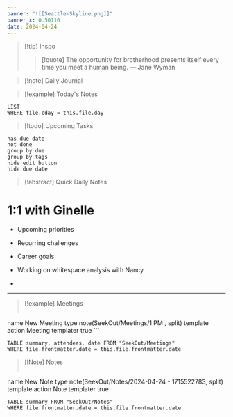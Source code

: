 ```yaml
---
banner: "![[Seattle-Skyline.png]]"
banner_x: 0.50116
date: 2024-04-24
---
```


> [!tip] Inspo
>> [!quote] The opportunity for brotherhood presents itself every time you meet a human being.
> — Jane Wyman

>[!note] Daily Journal



> [!example] Today's Notes
```dataview
LIST
WHERE file.cday = this.file.day
```

> [!todo] Upcoming Tasks

```tasks
has due date
not done
group by due
group by tags
hide edit button
hide due date
```

> [!abstract] Quick Daily Notes

# 1:1 with Ginelle
- Upcoming priorities
- Recurring challenges
- Career goals

- Working on whitespace analysis with Nancy
- 

---

> [!example] Meetings
>  ```button
name New Meeting
type note(SeekOut/Meetings/1  PM , split) template
action Meeting
templater true ```

```dataview  
TABLE summary, attendees, date FROM "SeekOut/Meetings"  
WHERE file.frontmatter.date = this.file.frontmatter.date  
```

> [!Note]  Notes
> ```button
name New Note
type note(SeekOut/Notes/2024-04-24 - 1715522783, split) template
action Note
templater true
```dataview
TABLE summary FROM "SeekOut/Notes"  
WHERE file.frontmatter.date = this.file.frontmatter.date  
```

​